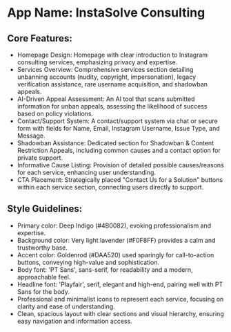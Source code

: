 # **App Name**: InstaSolve Consulting

## Core Features:

- Homepage Design: Homepage with clear introduction to Instagram consulting services, emphasizing privacy and expertise.
- Services Overview: Comprehensive services section detailing unbanning accounts (nudity, copyright, impersonation), legacy verification assistance, rare username acquisition, and shadowban appeals.
- AI-Driven Appeal Assessment: An AI tool that scans submitted information for unban appeals, assessing the likelihood of success based on policy violations.
- Contact/Support System: A contact/support system via chat or secure form with fields for Name, Email, Instagram Username, Issue Type, and Message.
- Shadowban Assistance: Dedicated section for Shadowban & Content Restriction Appeals, including common causes and a contact option for private support.
- Informative Cause Listing: Provision of detailed possible causes/reasons for each service, enhancing user understanding.
- CTA Placement: Strategically placed "Contact Us for a Solution" buttons within each service section, connecting users directly to support.

## Style Guidelines:

- Primary color: Deep Indigo (#4B0082), evoking professionalism and expertise.
- Background color: Very light lavender (#F0F8FF) provides a calm and trustworthy base.
- Accent color: Goldenrod (#DAA520) used sparingly for call-to-action buttons, conveying high-value and sophistication.
- Body font: 'PT Sans', sans-serif, for readability and a modern, approachable feel.
- Headline font: 'Playfair', serif, elegant and high-end, pairing well with PT Sans for the body.
- Professional and minimalist icons to represent each service, focusing on clarity and ease of understanding.
- Clean, spacious layout with clear sections and visual hierarchy, ensuring easy navigation and information access.